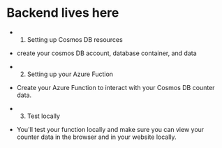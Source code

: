 # Backend lives here
- 1. Setting up Cosmos DB resources
- create your cosmos DB account, database container, and data

- 2. Setting up your Azure Fuction
- Create your Azure Function to interact with your Cosmos DB counter data.

- 3. Test locally
- You'll test your function locally and make sure you can view your counter data in the browser and in your website locally.